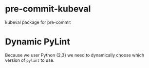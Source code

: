 # pre-commit-kubeval
kubeval package for pre-commit

# Dynamic PyLint
Because we user Python {2,3} we need to dynamically choose which
version of `pylint` to use.
